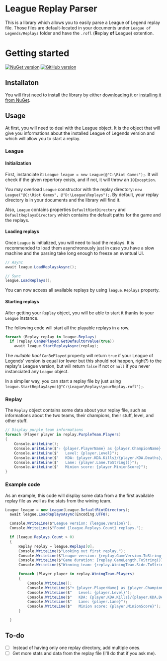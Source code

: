 # League Replay Parser

This is a library which allows you to easily parse a League of Legend replay file. Those files are default-located in your documents under `League of Legends/Replays` folder and have the `.rofl` (**R**eplay **of** **L**eague) extention.

# Getting started

[![NuGet version](https://badge.fury.io/nu/Hawezo.LeagueTools.LeagueReplayParser.svg)](https://badge.fury.io/nu/LeagueTools.LeagueReplayParser) [![GitHub version](https://badge.fury.io/gh/hawezo%2FLeagueReplayParser.svg)](https://badge.fury.io/gh/hawezo%2FLeagueReplayParser)

## Installaton

You will first need to install the library by either [downloading it](https://github.com/hawezo/LeagueReplayParser/archive/master.zip) or [installing it from NuGet](https://www.nuget.org/packages/Hawezo.LeagueTools.LeagueReplayParser).

## Usage

At first, you will need to deal with the League object. It is the object that will give you informations about the installed League of Legends version and which will allow you to start a replay.

### League

#### Initialization

First, instanciate it: `League league = new League(@"C:\Riot Games");`. It will check if the given repertory exists, and if not, it will throw an `IOException`.

You may overload `League` constructor with the replay directory: `new League("@C:\Riot Games", @"D:\League\Replays");`. By default, your replay directory is in your documents and the library will find it.

Also, `League` contains properties `DefaultRiotDirectory` and `DefaultReplaysDirectory` which contains the default paths for the game and the replays.

#### Loading replays

Once `League` is initialized, you will need to load the replays. It is recommended to load them asynchronously just in case you have a slow machine and the parsing take long enough to freeze an eventual UI.

```csharp
// Async
await league.LoadReplaysAsync();

// Sync 
league.LoadReplays();
``` 

You can now access all available replays by using `league.Replays` property.

#### Starting replays

After getting your `Replay` object, you will be able to start it thanks to your `League` instance.

The following code will start all the playable replays in a row.
```csharp
foreach (Replay replay in league.Replays)
  if (replay.CanBePlayed.GetDefaultOrValue(true))
    await league.StartReplayAsync(replay);
``` 

The *nullable bool* `CanBePlayed` property will return `true` if your League of Legends' version is equal (or lower but this should not happen, right?) to the replay's League version, but will return `false` if not or `null` if you never instanciated any `League` object.

In a simplier way, you can start a replay file by just using `league.StartReplayAsync(@"C:\League\Replays\yourReplay.rofl");`.

### Replay

The `Replay` object contains some data about your replay file, such as informations about the two teams, their champions, their stuff, level, and other stuff.

```csharp
// Display purple team informations
foreach (Player player in replay.PurpleTeam.Players)
{
    Console.WriteLine();
    Console.WriteLine($"› {player.PlayerName} as {player.ChampionName}:");
    Console.WriteLine($"   Level: {player.Level}");
    Console.WriteLine($"   KDA: {player.KDA.Kills}/{player.KDA.Deaths}/{player.KDA.Assistances} ({player.KDA.Ratio})");
    Console.WriteLine($"   Lane: {player.Lane.ToString()}");
    Console.WriteLine($"   Minion score: {player.MinionScore}");
}
``` 

### Example code

As an example, this code will display some data from a the first available replay file as well as the stats from the wining team.

```csharp
League league = new League(League.DefaultRiotDirectory);
  await league.LoadReplaysAsync(Encoding.UTF8);

  Console.WriteLine($"League version: {league.Version}");
  Console.WriteLine($"Found {league.Replays.Count} replays.");

  if (league.Replays.Count > 0)
  {
      Replay replay = league.Replays[0];
      Console.WriteLine($"Looking out first replay.");
      Console.WriteLine($"League version: {replay.GameVersion.ToString()}");
      Console.WriteLine($"Game duration: {replay.GameLength.ToString()}");
      Console.WriteLine($"Winning team: {replay.WiningTeam.Side.ToString()}");

      foreach (Player player in replay.WiningTeam.Players)
      {
          Console.WriteLine();
          Console.WriteLine($"+ {player.PlayerName} as {player.ChampionName}:");
          Console.WriteLine($"   Level: {player.Level}");
          Console.WriteLine($"   KDA: {player.KDA.Kills}/{player.KDA.Deaths}/{player.KDA.Assistances} ({player.KDA.Ratio})");
          Console.WriteLine($"   Lane: {player.Lane}");
          Console.WriteLine($"   Minion score: {player.MinionScore}");
      }

  }
```

## To-do

- [ ] Instead of having only one replay directory, add multiple ones.
- [ ] Get more stats and data from the replay file (I'll do that if you ask me).
